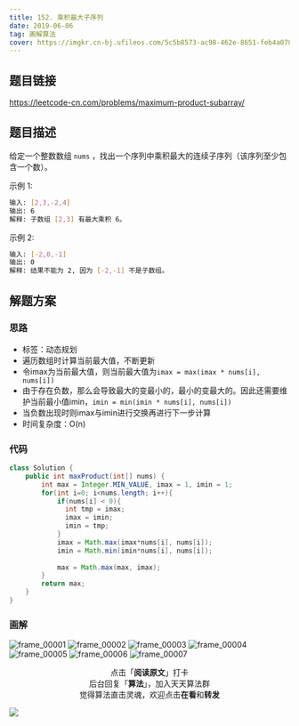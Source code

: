 ```yaml
---
title: 152. 乘积最大子序列
date: 2019-06-06
tag: 画解算法
cover: https://imgkr.cn-bj.ufileos.com/5c5b8573-ac98-462e-8651-feb4a0785914.png
---
```


## 题目链接

https://leetcode-cn.com/problems/maximum-product-subarray/

## 题目描述
给定一个整数数组 `nums` ，找出一个序列中乘积最大的连续子序列（该序列至少包含一个数）。

示例 1:

```bash
输入: [2,3,-2,4]
输出: 6
解释: 子数组 [2,3] 有最大乘积 6。
```

示例 2:

```bash
输入: [-2,0,-1]
输出: 0
解释: 结果不能为 2, 因为 [-2,-1] 不是子数组。
```

## 解题方案

### 思路

- 标签：动态规划
- 遍历数组时计算当前最大值，不断更新
- 令imax为当前最大值，则当前最大值为`imax = max(imax * nums[i], nums[i])`
- 由于存在负数，那么会导致最大的变最小的，最小的变最大的。因此还需要维护当前最小值imin，`imin = min(imin * nums[i], nums[i])`
- 当负数出现时则imax与imin进行交换再进行下一步计算
- 时间复杂度：O(n)


### 代码

```java
class Solution {
    public int maxProduct(int[] nums) {
        int max = Integer.MIN_VALUE, imax = 1, imin = 1;
        for(int i=0; i<nums.length; i++){
            if(nums[i] < 0){ 
              int tmp = imax;
              imax = imin;
              imin = tmp;
            }
            imax = Math.max(imax*nums[i], nums[i]);
            imin = Math.min(imin*nums[i], nums[i]);
            
            max = Math.max(max, imax);
        }
        return max;
    }
}
```

### 画解


![frame_00001](https://imgkr.cn-bj.ufileos.com/7c9edd2f-659b-4968-9ec0-81d83661a8ee.png)
![frame_00002](https://imgkr.cn-bj.ufileos.com/de2685b6-4dc9-4e27-a584-7a41173eb80c.png)
![frame_00003](https://imgkr.cn-bj.ufileos.com/11bc0185-7b8e-4213-bd2b-d229beb615fe.png)
![frame_00004](https://imgkr.cn-bj.ufileos.com/dec77183-d0a2-46b5-9b41-7a84a73a617a.png)
![frame_00005](https://imgkr.cn-bj.ufileos.com/9cb6ca52-6448-4fca-b3bb-e1e0cd62e01e.png)
![frame_00006](https://imgkr.cn-bj.ufileos.com/d90a6ac1-c9ab-4aee-87a2-94aac712f091.png)
![frame_00007](https://imgkr.cn-bj.ufileos.com/5c5b8573-ac98-462e-8651-feb4a0785914.png)


<span style="display:block;text-align:center;">点击「<strong>阅读原文</strong>」打卡</span>
<span style="display:block;text-align:center;">后台回复「<strong>算法</strong>」，加入天天算法群</span>
<span style="display:block;text-align:center;">觉得算法直击灵魂，欢迎点击<strong>在看</strong>和<strong>转发</strong></span>

![](https://imgkr.cn-bj.ufileos.com/741c4d5c-cfb4-43d9-858b-146661b590df.gif)